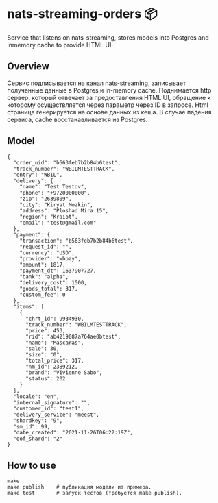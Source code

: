 # nats-streaming-orders 📦
Service that listens on nats-streaming, stores models into Postgres and inmemory cache to provide HTML UI.

<h2>Overview</h2>

Сервис подписывается на канал nats-streaming, записывает полученные данные в Postgres и in-memory cache. Поднимается http сервер, который отвечает за предоставления HTML UI, обращение к которому осуществляется через параметр через ID в запросе. Html страница генерируется на основе данных из кеша. В случае падения сервиса, cache восстанавливается из Postgres.

<h2>Model</h2>

    {
      "order_uid": "b563feb7b2b84b6test",
      "track_number": "WBILMTESTTRACK",
      "entry": "WBIL",
      "delivery": {
        "name": "Test Testov",
        "phone": "+9720000000",
        "zip": "2639809",
        "city": "Kiryat Mozkin",
        "address": "Ploshad Mira 15",
        "region": "Kraiot",
        "email": "test@gmail.com"
      },
      "payment": {
        "transaction": "b563feb7b2b84b6test",
        "request_id": "",
        "currency": "USD",
        "provider": "wbpay",
        "amount": 1817,
        "payment_dt": 1637907727,
        "bank": "alpha",
        "delivery_cost": 1500,
        "goods_total": 317,
        "custom_fee": 0
      },
      "items": [
        {
          "chrt_id": 9934930,
          "track_number": "WBILMTESTTRACK",
          "price": 453,
          "rid": "ab4219087a764ae0btest",
          "name": "Mascaras",
          "sale": 30,
          "size": "0",
          "total_price": 317,
          "nm_id": 2389212,
          "brand": "Vivienne Sabo",
          "status": 202
        }
      ],
      "locale": "en",
      "internal_signature": "",
      "customer_id": "test1",
      "delivery_service": "meest",
      "shardkey": "9",
      "sm_id": 99,
      "date_created": "2021-11-26T06:22:19Z",
      "oof_shard": "2"
    }

<h2>How to use</h2>

    make
    make publish    # публикация модели из примера.
    make test       # запуск тестов (требуется make publish).
